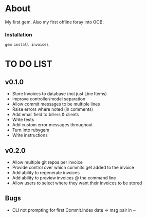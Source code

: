 # About
My first gem. Also my first offline foray into OOB.

### Installation
<code>gem install invoices</code>

# TO DO LIST
## v0.1.0
- Store Invoices to database (not just Line Items)
- Improve controller/model separation
- Allow commit messages to be multiple lines
- Raise errors where noted (in comments)
- Add email field to billers & clients
- Write tests
- Add custom error messages throughout
- Turn into rubygem
- Write instructions

## v0.2.0
- Allow multiple git repos per invoice
- Provide control over which commits get added to the invoice
- Add ability to regenerate invoices
- Add ability to preview invoices @ the command line
- Allow users to select where they want their invoices to be stored

## Bugs
- CLI not prompting for first Commit.index date => msg pair in ~
